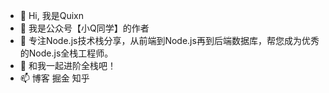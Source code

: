 - 👋 Hi, 我是Quixn
- 👀 我是公众号【小Q同学】的作者
- 🌱 专注Node.js技术栈分享，从前端到Node.js再到后端数据库，帮您成为优秀的Node.js全栈工程师。
- 💞️ 和我一起进阶全栈吧！
- 📫 博客 掘金 知乎

<!---
Quixn/Quixn is a ✨ special ✨ repository because its `README.md` (this file) appears on your GitHub profile.
You can click the Preview link to take a look at your changes.
--->
